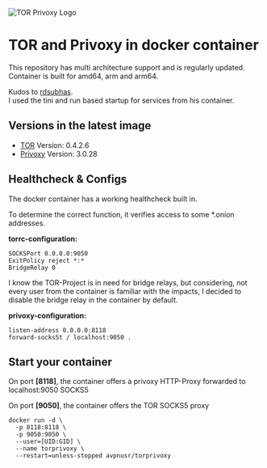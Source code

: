![TOR Privoxy Logo](https://www.foxplex.com/components/uploads/VIGfbsoj-tor_proxy_raspberry_splash.png)

**TOR and Privoxy in docker container**
===

This repository has multi architecture support and is regularly updated.    
Container is built for amd64, arm and arm64.

Kudos to [rdsubhas](https://hub.docker.com/r/rdsubhas/tor-privoxy-alpine).   
I used the tini and run based startup for services from his container.

Versions in the latest image
-----
- [TOR](https://www.torproject.org/ "TOR Project Homepage") Version: 0.4.2.6
- [Privoxy](https://www.privoxy.org/ "Privoxy Homepage") Version: 3.0.28

Healthcheck & Configs
-----
The docker container has a working healthcheck built in.

To determine the correct function, it verifies access to some *.onion addresses.

**torrc-configuration:**
```
SOCKSPort 0.0.0.0:9050
ExitPolicy reject *:*
BridgeRelay 0
```
I know the TOR-Project is in need for bridge relays, but considering, not every user from the container is familiar with the impacts, I decided to disable the bridge relay in the container by default.

**privoxy-configuration:**
```
listen-address 0.0.0.0:8118
forward-socks5t / localhost:9050 .
```

Start your container
-----
On port **[8118]**, the container offers a privoxy HTTP-Proxy forwarded to localhost:9050 SOCKS5

On port **[9050]**, the container offers the TOR SOCKS5 proxy

```
docker run -d \
  -p 8118:8118 \
  -p 9050:9050 \
  --user=[UID:GID] \
  --name torprivoxy \
  --restart=unless-stopped avpnusr/torprivoxy
```
